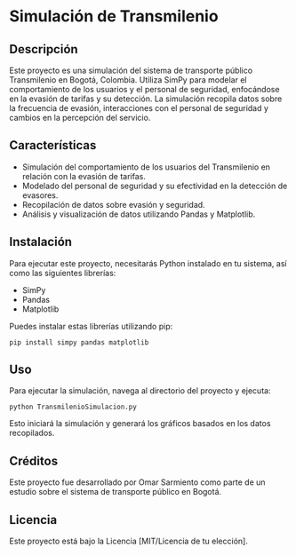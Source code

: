 # Simulación de Transmilenio

## Descripción
Este proyecto es una simulación del sistema de transporte público Transmilenio en Bogotá, Colombia. Utiliza SimPy para modelar el comportamiento de los usuarios y el personal de seguridad, enfocándose en la evasión de tarifas y su detección. La simulación recopila datos sobre la frecuencia de evasión, interacciones con el personal de seguridad y cambios en la percepción del servicio.

## Características
- Simulación del comportamiento de los usuarios del Transmilenio en relación con la evasión de tarifas.
- Modelado del personal de seguridad y su efectividad en la detección de evasores.
- Recopilación de datos sobre evasión y seguridad.
- Análisis y visualización de datos utilizando Pandas y Matplotlib.

## Instalación
Para ejecutar este proyecto, necesitarás Python instalado en tu sistema, así como las siguientes librerías:

- SimPy
- Pandas
- Matplotlib

Puedes instalar estas librerías utilizando pip:

```
pip install simpy pandas matplotlib
```

## Uso
Para ejecutar la simulación, navega al directorio del proyecto y ejecuta:

```
python TransmilenioSimulacion.py
```

Esto iniciará la simulación y generará los gráficos basados en los datos recopilados.

## Créditos
Este proyecto fue desarrollado por Omar Sarmiento como parte de un estudio sobre el sistema de transporte público en Bogotá.

## Licencia
Este proyecto está bajo la Licencia [MIT/Licencia de tu elección].